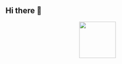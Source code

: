## Hi there 👋
<div id="header" align="center">
  <img src="[https://encrypted-tbn0.gstatic.com/images?q=tbn:ANd9GcTCeLH9kyRdthPJt69D6DP9F9SARc95tC4Pp3I9ZQqV3Mi4uSF4ta6FZJKe4sSky5lne1w&usqp=CAU]" width="100"/>
</div>
<img src="https://komarev.com/ghpvc/?username=fentsioq&style=flat-square&color=blue" alt=""/>
<!--
**FentsioQ/FentsioQ** is a ✨ _special_ ✨ repository because its `README.md` (this file) appears on your GitHub profile.

Here are some ideas to get you started:

- 🔭 I’m currently working on ...
- 🌱 I’m currently learning ...
- 👯 I’m looking to collaborate on ...
- 🤔 I’m looking for help with ...
- 💬 Ask me about ...
- 📫 How to reach me: ...
- 😄 Pronouns: ...
- ⚡ Fun fact: ...
-->
